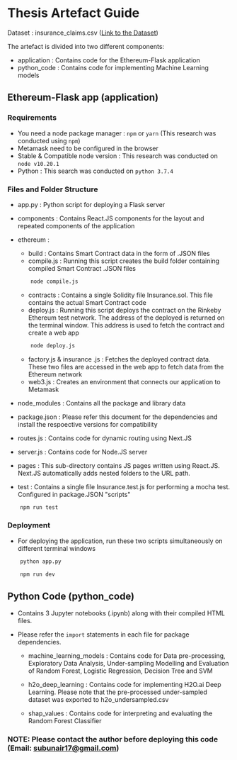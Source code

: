 # Thesis Artefact Guide

Dataset : insurance_claims.csv ([Link to the Dataset](https://www.kaggle.com/buntyshah/insurance-fraud-claims-detection
))

The artefact is divided into two different components:
- application : Contains code for the Ethereum-Flask application
- python_code : Contains code for implementing Machine Learning models

## Ethereum-Flask app (application)

### Requirements
- You need a node package manager : ```npm``` or ```yarn``` (This research was conducted using ```npm```)
- Metamask need to be configured in the browser
- Stable & Compatible node version : This research was conducted on ```node v10.20.1```
- Python : This search was conducted on ```python 3.7.4```

### Files and Folder Structure
- app.py : Python script for deploying a Flask server
- components : Contains React.JS components for the layout and repeated components of the application
- ethereum :
    * build : Contains Smart Contract data in the form of .JSON files
    * compile.js : Running this script creates the build folder containing compiled Smart Contract .JSON files
    ```bash
        node compile.js
    ```
    * contracts : Contains a single Solidity file Insurance.sol. This file contains the actual Smart Contract code
    * deploy.js : Running this script deploys the contract on the Rinkeby Ethereum test network. The address of the deployed is returned on the terminal window. This address is used to fetch the contract and create a web app
    ```bash
        node deploy.js
    ```
    * factory.js & insurance .js : Fetches the deployed contract data. These two files are accessed in the web app to fetch data from the Ethereum network
    * web3.js : Creates an environment that connects our application to Metamask 

- node_modules : Contains all the package and library data
- package.json : Please refer this document for the dependencies and install the respoective versions for compatibility
- routes.js : Contains code for dynamic routing using Next.JS
- server.js : Contains code for Node.JS server
- pages : This sub-directory contains JS pages written using React.JS. Next.JS automatically adds nested folders to the URL  path. 
- test : Contains a single file Insurance.test.js for performing a mocha test. Configured in package.JSON "scripts" 
```bash
    npm run test
```

### Deployment

- For deploying the application, run these two scripts simultaneously on different terminal windows

```bash
    python app.py
```
```bash
    npm run dev
```

## Python Code (python_code)

- Contains 3 Jupyter notebooks (.ipynb) along with their compiled HTML files.

- Please refer the ```import``` statements in each file for package dependencies.

    * machine_learning_models : Contains code for Data pre-processing, Exploratory Data Analysis, Under-sampling Modelling and Evaluation of Random Forest, Logistic Regression, Decision Tree and SVM

    * h2o_deep_learning : Contains code for implementing H2O.ai Deep Learning. Please note that the pre-processed under-sampled dataset was exported to h2o_undersampled.csv

    * shap_values : Contains code for interpreting and evaluating the Random Forest Classifier

### NOTE: Please contact the author before deploying this code (Email: subunair17@gmail.com)
